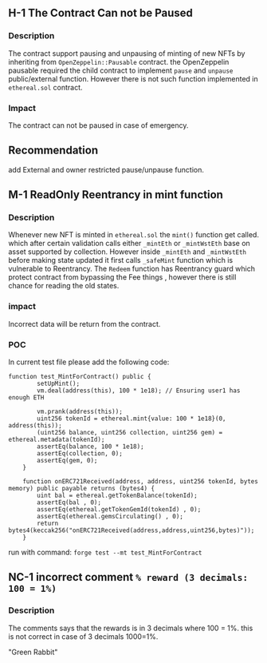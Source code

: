 ## H-1 The Contract Can not be Paused
### Description
The contract support pausing and unpausing of minting of new NFTs by inheriting from `OpenZeppelin::Pausable` contract. the OpenZeppelin pausable required the child contract to implement `pause` and `unpause` public/external function. However there is not such function implemented in `ethereal.sol` contract.

### Impact
The contract can not be paused in case of emergency.

## Recommendation

add External and owner restricted pause/unpause function.


## M-1 ReadOnly Reentrancy in mint function
### Description
Whenever new NFT is minted in `ethereal.sol` the `mint()` function get called. which after certain validation calls either `_mintEth` or `_mintWstEth` base on asset supported by collection. However inside `_mintEth` and `_mintWstEth` before making state updated it first calls `_safeMint` function which is vulnerable to Reentrancy.
The `Redeem` function has Reentrancy guard which protect contract from bypassing the Fee things , however there is still chance for reading the old states.

### impact
Incorrect data will be return from the contract.

### POC
In current test file please add the following code:

```solidity 
function test_MintForContract() public {
        setUpMint();
        vm.deal(address(this), 100 * 1e18); // Ensuring user1 has enough ETH

        vm.prank(address(this));
        uint256 tokenId = ethereal.mint{value: 100 * 1e18}(0, address(this));
        (uint256 balance, uint256 collection, uint256 gem) = ethereal.metadata(tokenId);
        assertEq(balance, 100 * 1e18);
        assertEq(collection, 0);
        assertEq(gem, 0);
    }

    function onERC721Received(address, address, uint256 tokenId, bytes memory) public payable returns (bytes4) {
        uint bal = ethereal.getTokenBalance(tokenId);
        assertEq(bal , 0);
        assertEq(ethereal.getTokenGemId(tokenId) , 0);
        assertEq(ethereal.gemsCirculating() , 0);
        return bytes4(keccak256("onERC721Received(address,address,uint256,bytes)"));
    }
```

run with command:
`forge test --mt test_MintForContract`


## NC-1 incorrect comment `% reward (3 decimals: 100 = 1%)`
### Description
The comments says that the rewards is in 3 decimals where 100 = 1%. this is not correct in case of 3 decimals 1000=1%.

"Green Rabbit"

